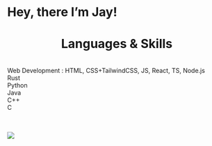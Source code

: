 
# Hey, there I’m Jay! 

<h1 align="center">Languages & Skills</h1>
<br/>
     Web Development : HTML, CSS+TailwindCSS, JS, React, TS, Node.js
<br/>
     Rust
   <br/> 
   Python
   <br/>
   Java
   <br/>
     C++
  <br/>
   C
  <br/>
  <br/>
  <br/>

        
![](https://c.tenor.com/CwZDbX7DvR8AAAAd/pixel-sakura.gif)
        
